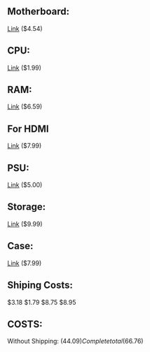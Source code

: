 ## Motherboard:
[Link](https://www.ebay.com/p/ASRock-X58-Extreme3-LGA1366-Socket-Intel-Motherboard/97038625?gclid=Cj0KCQjwyLDpBRCxARIsAEENsrIGc4_8ROMl1hPzet1gXuffvy0VWmrrLzWDF_3erE2i6KORjxQz97oaAj2MEALw_wcB&thm=1000&rlsatarget=pla-740524795146&abcId=1140976&mkgroupid=77338445224&itemid=97038625_1000&norover=1&mkrid=711-117182-37290-0&targetid=740524795146&merchantid=6296724&poi=&mkevt=1&mktype=pla&googleloc=9029030&device=c&mkcid=2&chn=ps&campaignid=1907933686)
($4.54)

## CPU:
[Link](https://www.ebay.com/i/232408351568?chn=ps&norover=1&mkevt=1&mkrid=711-117182-37290-0&mkcid=2&itemid=232408351568&targetid=484673641571&device=c&mktype=pla&googleloc=9029030&poi=&campaignid=1498385202&mkgroupid=60666402187&rlsatarget=pla-484673641571&abcId=1139446&merchantid=135981770&gclid=Cj0KCQjwyLDpBRCxARIsAEENsrJabsUdorJplulHhWDlVdfblLJKWOTkK8jmpW_HJWVAd6AUtddgvlkaAoVJEALw_wcB)
($1.99)

## RAM:
[Link](https://starmicroinc.net/samsung-2gb-ddr3-1066mhz-pc3-8500-240-pin-non-ecc-unbuffered-dimm-dual-rank-desktop-memory-m378b5673dz1-cf8/?gclid=Cj0KCQjwyLDpBRCxARIsAEENsrKp1jaUzf-_-J9M0W58vbK8kgaa2VMGBCZPlh7sOct2xz9Yhqu1tmsaAo5bEALw_wcB)
($6.59)

## For HDMI
[Link](https://www.ebay.com/p/USB-3-0-to-HDMI-HD-1080p-Video-Cable-Adapter-Converter-for-PC-Laptop-HDTV-LCD-TV/18018905528?iid=302002389748&chn=ps&norover=1&mkevt=1&mkrid=711-117182-37290-0&mkcid=2&itemid=302002389748&targetid=595076205288&device=c&mktype=pla&googleloc=9029030&poi=&campaignid=1689407468&mkgroupid=74365777668&rlsatarget=pla-595076205288&abcId=1140476&merchantid=110365216&gclid=Cj0KCQjwyLDpBRCxARIsAEENsrLlbEgBR5Q_lM-nuBFnY5AKBjZxCebFIWqWlTHHO2V5l27YXy2fbvUaAudFEALw_wcB)
($7.99)

## PSU:
[Link](https://www.ebay.com/p/MiTAC-X-145c-145w-Power-Supply-From-Compaq-Presario-7470/669054689?iid=153271712263&chn=ps&norover=1&mkevt=1&mkrid=711-117182-37290-0&mkcid=2&itemid=153271712263&targetid=484673653811&device=c&mktype=pla&googleloc=9029030&poi=9060379&campaignid=1498385202&mkgroupid=60666402187&rlsatarget=pla-484673653811&abcId=1139446&merchantid=6296724&gclid=Cj0KCQjwyLDpBRCxARIsAEENsrI2pOqNW-nfNWRpQu5ncqzD6kwwC2NFBs9jvIAryUJvGAc1lUzqzb4aAippEALw_wcB)
($5.00)

## Storage:
[Link](https://www.ebay.com/p/Seagate-Pipeline-HD-500GB-Internal-5900RPM-3-5-ST3500414CS-HDD/109563715?iid=112014742911&chn=ps&norover=1&mkevt=1&mkrid=711-117182-37290-0&mkcid=2&itemid=112014742911&targetid=595076204368&device=c&mktype=pla&googleloc=9029030&poi=&campaignid=1689407474&mkgroupid=74365777868&rlsatarget=pla-595076204368&abcId=1140476&merchantid=118881497&gclid=Cj0KCQjwyLDpBRCxARIsAEENsrKGpGbW7-ZN9aVJo6Cd-c7olXD_uo4H-ktDIIpSB9EOqt__42DWYA8aAm2BEALw_wcB)
($9.99)

## Case:
[Link](https://www.ebay.com/i/173867488995?chn=ps&norover=1&mkevt=1&mkrid=711-117182-37290-0&mkcid=2&itemid=173867488995&targetid=539000670407&device=c&mktype=pla&googleloc=9029030&poi=&campaignid=1497793375&mkgroupid=60383707560&rlsatarget=pla-539000670407&abcId=1139456&merchantid=6296724&gclid=Cj0KCQjwyLDpBRCxARIsAEENsrKyjwm334MvGxN6Gkn4Y1Q1RF-jYMMzk06iiOWwK1FYx8In6i-fZ0UaAgHXEALw_wcB)
($7.99)

## Shiping Costs:
$3.18 $1.79 $8.75 $8.95

## COSTS:
Without Shipping: ($44.09)
Complete total ($66.76)

